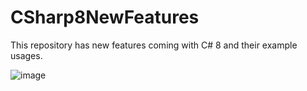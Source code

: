 # CSharp8NewFeatures
This repository has new features coming with C# 8 and their example usages.

![image](https://user-images.githubusercontent.com/31032546/164893927-28726a3f-aaab-43fb-8473-55b41a163f80.png)
